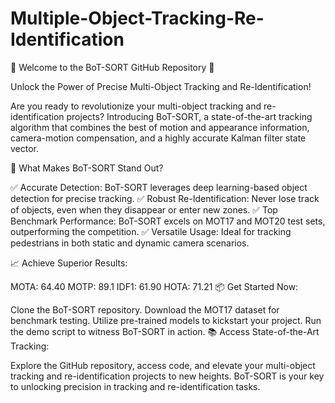 # Multiple-Object-Tracking-Re-Identification
🚀 Welcome to the BoT-SORT GitHub Repository 🚀

Unlock the Power of Precise Multi-Object Tracking and Re-Identification!

Are you ready to revolutionize your multi-object tracking and re-identification projects? Introducing BoT-SORT, a state-of-the-art tracking algorithm that combines the best of motion and appearance information, camera-motion compensation, and a highly accurate Kalman filter state vector.

🌟 What Makes BoT-SORT Stand Out?

✅ Accurate Detection: BoT-SORT leverages deep learning-based object detection for precise tracking.
✅ Robust Re-Identification: Never lose track of objects, even when they disappear or enter new zones.
✅ Top Benchmark Performance: BoT-SORT excels on MOT17 and MOT20 test sets, outperforming the competition.
✅ Versatile Usage: Ideal for tracking pedestrians in both static and dynamic camera scenarios.

📈 Achieve Superior Results:

MOTA: 64.40
MOTP: 89.1
IDF1: 61.90
HOTA: 71.21
📦 Get Started Now:

Clone the BoT-SORT repository.
Download the MOT17 dataset for benchmark testing.
Utilize pre-trained models to kickstart your project.
Run the demo script to witness BoT-SORT in action.
📚 Access State-of-the-Art Tracking:

Explore the GitHub repository, access code, and elevate your multi-object tracking and re-identification projects to new heights. BoT-SORT is your key to unlocking precision in tracking and re-identification tasks.
